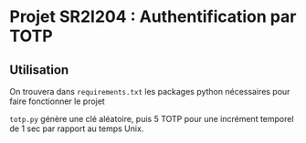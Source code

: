 # Projet SR2I204 : Authentification par TOTP 

## Utilisation 

On trouvera dans `requirements.txt` les packages python nécessaires pour faire fonctionner le projet 

`totp.py` génère une clé aléatoire, puis 5 TOTP pour une incrément temporel de 1 sec par rapport au temps Unix.  